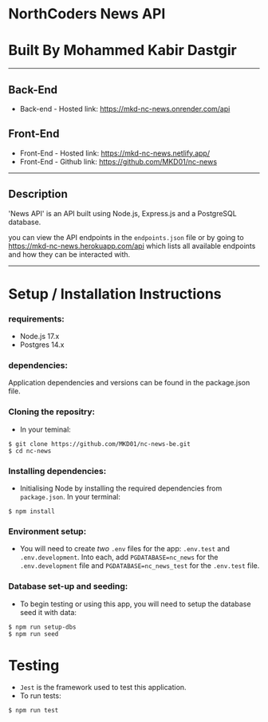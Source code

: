 # **NorthCoders News API**

# **Built By Mohammed Kabir Dastgir**

---

## **Back-End**

- Back-end - Hosted link: https://mkd-nc-news.onrender.com/api

## **Front-End**

- Front-End - Hosted link: https://mkd-nc-news.netlify.app/
- Front-End - Github link: https://github.com/MKD01/nc-news

---

## **Description**

'News API' is an API built using Node.js, Express.js and a PostgreSQL database.

you can view the API endpoints in the `endpoints.json` file or by going to https://mkd-nc-news.herokuapp.com/api which lists all available endpoints and how they can be interacted with.

---

# **Setup / Installation Instructions**

### **requirements:**

- Node.js 17.x
- Postgres 14.x

### **dependencies:**

Application dependencies and versions can be found in the package.json file.

### **Cloning the repositry:**

- In your teminal:

```
$ git clone https://github.com/MKD01/nc-news-be.git
$ cd nc-news
```

### **Installing dependencies:**

- Initialising Node by installing the required dependencies from `package.json`. In your terminal:

```
$ npm install
```

### **Environment setup:**

- You will need to create _two_ `.env` files for the app: `.env.test` and `.env.development`. Into each, add `PGDATABASE=nc_news` for the `.env.development` file and `PGDATABASE=nc_news_test` for the `.env.test` file.

### **Database set-up and seeding:**

- To begin testing or using this app, you will need to setup the database seed it with data:

```
$ npm run setup-dbs
$ npm run seed
```

# **Testing**

- `Jest` is the framework used to test this application.
- To run tests:

```
$ npm run test
```
